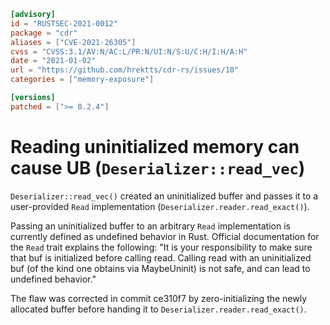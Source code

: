 ```toml
[advisory]
id = "RUSTSEC-2021-0012"
package = "cdr"
aliases = ["CVE-2021-26305"]
cvss = "CVSS:3.1/AV:N/AC:L/PR:N/UI:N/S:U/C:H/I:H/A:H"
date = "2021-01-02"
url = "https://github.com/hrektts/cdr-rs/issues/10"
categories = ["memory-exposure"]

[versions]
patched = [">= 0.2.4"]
```

# Reading uninitialized memory can cause UB (`Deserializer::read_vec`)

`Deserializer::read_vec()` created an uninitialized buffer and passes it to a user-provided `Read` implementation (`Deserializer.reader.read_exact()`).

Passing an uninitialized buffer to an arbitrary `Read` implementation is currently defined as undefined behavior in Rust. Official documentation for the `Read` trait explains the following: "It is your responsibility to make sure that buf is initialized before calling read. Calling read with an uninitialized buf (of the kind one obtains via MaybeUninit<T>) is not safe, and can lead to undefined behavior."

The flaw was corrected in commit ce310f7 by zero-initializing the newly allocated buffer before handing it to `Deserializer.reader.read_exact()`.
